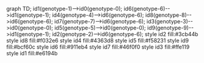 graph TD;
id1(genotype-1)-->id0(genotype-0);
id6(genotype-6)-->id1(genotype-1);
id4(genotype-4)-->id6(genotype-6);
id8(genotype-8)-->id6(genotype-6);
id7(genotype-7)-->id6(genotype-6);
id3(genotype-3)-->id0(genotype-0);
id5(genotype-5)-->id0(genotype-0);
id9(genotype-9)-->id1(genotype-1);
id2(genotype-2)-->id6(genotype-6);
style id2 fill:#3cb44b
style id8 fill:#f032e6
style id4 fill:#4363d8
style id5 fill:#f58231
style id9 fill:#bcf60c
style id6 fill:#911eb4
style id7 fill:#46f0f0
style id3 fill:#ffe119
style id1 fill:#e6194b